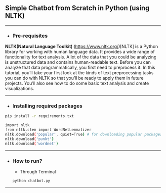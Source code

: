 ## Simple Chatbot from Scratch in Python (using NLTK)

---
- ### Pre-requisites
<b> NLTK(Natural Language Toolkit) </b>
(https://www.nltk.org/)[NLTK] is a Python library for working with human language data. It provides a wide range of functionality for text analysis. A lot of the data that you could be analyzing is unstructured data and contains human-readable text. Before you can analyze that data programmatically, you first need to preprocess it. In this tutorial, you’ll take your first look at the kinds of text preprocessing tasks you can do with NLTK so that you’ll be ready to apply them in future projects. You’ll also see how to do some basic text analysis and create visualizations.

---

- ### Installing required packages
```bash
pip install -r requirements.txt
```

```bash
import nltk
from nltk.stem import WordNetLemmatizer
nltk.download('popular', quiet=True) # for downloading popular packages
nltk.download('punkt') 
nltk.download('wordnet')
```

---
- ### How to run? 
    - Through Terminal
    ``` bash
    python chatbot.py
    ```

---